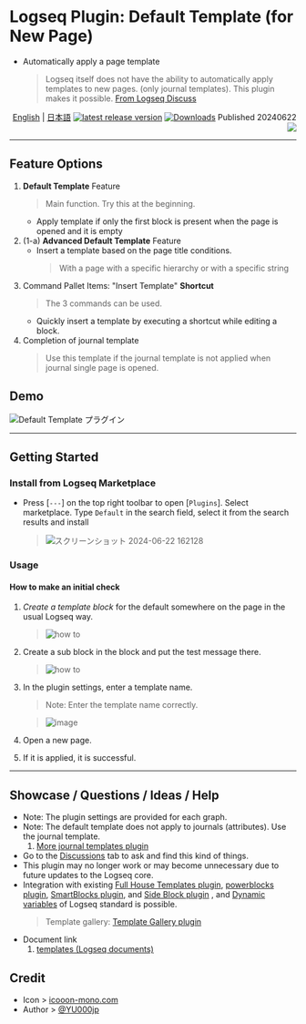 # Logseq Plugin: Default Template (for New Page)

- Automatically apply a page template
  > Logseq itself does not have the ability to automatically apply templates to new pages. (only journal templates). This plugin makes it possible. [From Logseq Discuss](https://discuss.logseq.com/t/extend-default-template-functionality/14452)

<div align="right">

[English](https://github.com/YU000jp/logseq-plugin-default-template) | [日本語](https://github.com/YU000jp/logseq-plugin-default-template/blob/main/readme.ja.md) [![latest release version](https://img.shields.io/github/v/release/YU000jp/logseq-plugin-default-template)](https://github.com/YU000jp/logseq-plugin-default-template/releases)
[![Downloads](https://img.shields.io/github/downloads/YU000jp/logseq-plugin-default-template/total.svg)](https://github.com/YU000jp/logseq-plugin-default-template/releases) Published 20240622 
<a href="https://www.buymeacoffee.com/yu000japan"><img src="https://img.buymeacoffee.com/button-api/?text=Buy me a pizza&emoji=🍕&slug=yu000japan&button_colour=FFDD00&font_colour=000000&font_family=Poppins&outline_colour=000000&coffee_colour=ffffff" /></a>
</div>

---

## Feature Options

1. **Default Template** Feature
   > Main function. Try this at the beginning.
   - Apply template if only the first block is present when the page is opened and it is empty
1. (1-a) **Advanced Default Template** Feature
   - Insert a template based on the page title conditions.
     > With a page with a specific hierarchy or with a specific string
1. Command Pallet Items: "Insert Template" **Shortcut**
   > The 3 commands can be used.
   - Quickly insert a template by executing a shortcut while editing a block.
1. Completion of journal template
   > Use this template if the journal template is not applied when journal single page is opened.

## Demo

![Default Template プラグイン](https://github.com/YU000jp/logseq-plugin-default-template/assets/111847207/26771e35-5cc3-4d3a-9299-5f1d733c7782)

---

## Getting Started

### Install from Logseq Marketplace

- Press [`---`] on the top right toolbar to open [`Plugins`]. Select marketplace. Type `Default` in the search field, select it from the search results and install

  > ![スクリーンショット 2024-06-22 162128](https://github.com/YU000jp/logseq-plugin-default-template/assets/111847207/54b4ad6a-ef65-4ef6-b6ba-cd628be241ea)

### Usage

#### How to make an initial check

1. *Create a template block* for the default somewhere on the page in the usual Logseq way.

   > ![how to](https://github.com/YU000jp/logseq-plugin-default-template/assets/111847207/45b90eee-db06-4f4b-87f7-895341960f71)
1. Create a sub block in the block and put the test message there.

   > ![how to](https://github.com/YU000jp/logseq-plugin-default-template/assets/111847207/7a960c3b-05ee-402c-90e0-9f15c3cd8cfb)
1. In the plugin settings, enter a template name.
   > Note: Enter the template name correctly.
   
   > ![image](https://github.com/YU000jp/logseq-plugin-default-template/assets/111847207/dbc697c7-f205-4073-88ca-f875ee950d1e)
1. Open a new page.
1. If it is applied, it is successful.

---

## Showcase / Questions / Ideas / Help

- Note: The plugin settings are provided for each graph.
- Note: The default template does not apply to journals (attributes). Use the journal template.
  1. [More journal templates plugin](https://github.com/YU000jp/logseq-plugin-weekdays-and-weekends)
- Go to the [Discussions](https://github.com/YU000jp/logseq-plugin-default-template/discussions) tab to ask and find this kind of things.
- This plugin may no longer work or may become unnecessary due to future updates to the Logseq core.
- Integration with existing [Full House Templates plugin](https://github.com/stdword/logseq13-full-house-plugin), [powerblocks plugin](https://github.com/hkgnp/logseq-powerblocks-plugin), [SmartBlocks plugin](https://github.com/sawhney17/logseq-smartblocks), and [Side Block plugin](https://github.com/YU000jp/logseq-plugin-side-block) , and [Dynamic variables](https://mschmidtkorth.github.io/logseq-msk-docs/#/page/dynamic%20variables) of Logseq standard is possible.
  > Template gallery: [Template Gallery plugin](https://github.com/dangermccann/logseq-template-gallery)
- Document link
  1. [templates (Logseq documents)](https://docs.logseq.com/#/page/templates)

## Credit

- Icon > [icooon-mono.com](https://icooon-mono.com/11304-%e3%82%a2%e3%83%b3%e3%82%b1%e3%83%bc%e3%83%88%e7%94%a8%e7%b4%99%e3%81%ae%e3%82%a2%e3%82%a4%e3%82%b3%e3%83%b3%e7%b4%a0%e6%9d%90/)
- Author > [@YU000jp](https://github.com/YU000jp)
